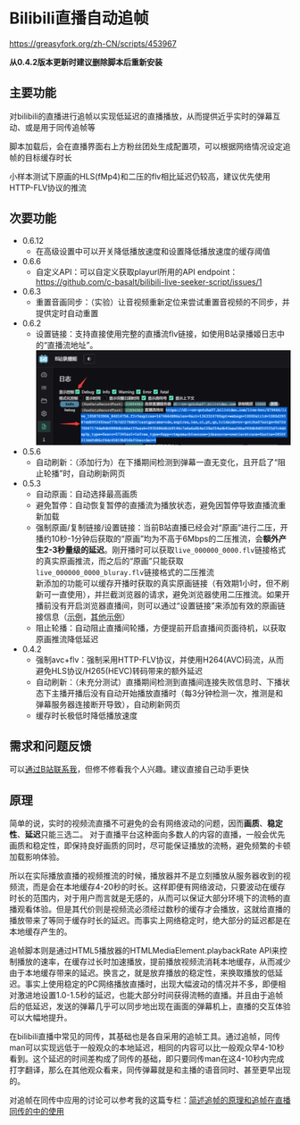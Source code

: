 # Bilibili直播自动追帧

https://greasyfork.org/zh-CN/scripts/453967

**从0.4.2版本更新时建议删除脚本后重新安装**

## 主要功能

对bilibili的直播进行追帧以实现低延迟的直播播放，从而提供近乎实时的弹幕互动、或是用于同传追帧等

脚本加载后，会在直播界面右上方粉丝团处生成配置项，可以根据网络情况设定追帧的目标缓存时长

小样本测试下原画的HLS(fMp4)和二压的flv相比延迟仍较高，建议优先使用HTTP-FLV协议的推流

## 次要功能

- 0.6.12
	- 在高级设置中可以开关降低播放速度和设置降低播放速度的缓存阈值
- 0.6.6
    - 自定义API：可以自定义获取playurl所用的API endpoint：https://github.com/c-basalt/bilibili-live-seeker-script/issues/1
- 0.6.3
    - 重置音画同步：（实验）让音视频重新定位来尝试重置音视频的不同步，并提供定时自动重置
- 0.6.2
    - 设置链接：支持直接使用完整的直播流flv链接，如使用B站录播姬日志中的“直播流地址”。
![streamlink example](./pic1.png)
- 0.5.6
	- 自动刷新：（添加行为）在下播期间检测到弹幕一直无变化，且开启了“阻止轮播”时，自动刷新网页
- 0.5.3
	- 自动原画：自动选择最高画质
	- 避免暂停：自动恢复暂停的直播流为播放状态，避免因暂停导致直播流重新加载
	- 强制原画/复制链接/设置链接：当前B站直播已经会对“原画”进行二压，开播约10秒-1分钟后获取的“原画”均为不高于6Mbps的二压推流，会**额外产生2-3秒量级的延迟**。刚开播时可以获取`live_000000_0000.flv`链接格式的真实原画推流，而之后的“原画”只能获取`live_000000_0000_bluray.flv`链接格式的二压推流<br>
	新添加的功能可以缓存开播时获取的真实原画链接（有效期1小时，但不刷新可一直使用），并拦截浏览器的请求，避免浏览器使用二压推流。如果开播前没有开启浏览器直播间，则可以通过“设置链接”来添加有效的原画链接信息（[示例](http://oss.cbasalt.ml/public/playurl.txt)，[其他示例](http://oss.cbasalt.ml/public/playurls.html)）
	- 阻止轮播：自动阻止直播间轮播，方便提前开启直播间页面待机，以获取原画推流降低延迟
- 0.4.2
	- 强制avc+flv：强制采用HTTP-FLV协议，并使用H264(AVC)码流，从而避免HLS协议/H265(HEVC)转码带来的额外延迟
	- 自动刷新：（未充分测试）直播期间检测到直播间连接失败信息时、下播状态下主播开播后没有自动开始播放直播时（每3分钟检测一次，推测是和弹幕服务器连接断开导致），自动刷新网页
	- 缓存时长极低时降低播放速度

## 需求和问题反馈

可以[通过B站联系我](https://space.bilibili.com/521676)，但修不修看我个人兴趣。建议直接自己动手更快

## 原理

简单的说，实时的视频流直播不可避免的会有网络波动的问题，因而**画质**、**稳定性**、**延迟**只能三选二。
对于直播平台这种面向多数人的内容的直播，一般会优先画质和稳定性，即保持良好画质的同时，尽可能保证播放的流畅，避免频繁的卡顿加载影响体验。

所以在实际播放直播的视频推流的时候，播放器并不是立刻播放从服务器收到的视频流，而是会在本地缓存4-20秒的时长。这样即便有网络波动，只要波动在缓存时长的范围内，对于用户而言就是无感的，从而可以保证大部分环境下的流畅的直播观看体验。但是其代价则是视频流必须经过数秒的缓存才会播放，这就给直播的播放带来了等同于缓存时长的延迟。而事实上网络稳定时，绝大部分的延迟都是在本地缓存产生的。

追帧脚本则是通过HTML5播放器的HTMLMediaElement.playbackRate API来控制播放的速率，在缓存过长时加速播放，提前播放视频流消耗本地缓存，从而减少由于本地缓存带来的延迟。换言之，就是放弃播放的稳定性，来换取播放的低延迟。事实上使用稳定的PC网络播放直播时，出现大幅波动的情况并不多，即便相对激进地设置1.0-1.5秒的延迟，也能大部分时间获得流畅的直播。并且由于追帧后的低延迟，发送的弹幕几乎可以同步地出现在画面的弹幕机上，直播的交互体验可以大幅地提升。

在bilibili直播中常见的同传，其基础也是各自采用的追帧工具。通过追帧，同传man可以实现远低于一般观众的本地延迟，相同的内容可以比一般观众早4-10秒看到。这个延迟的时间差构成了同传的基础，即只要同传man在这4-10秒内完成打字翻译，那么在其他观众看来，同传弹幕就是和主播的语音同时、甚至更早出现的。

对追帧在同传中应用的讨论可以参考我的这篇专栏：[简述追帧的原理和追帧在直播同传的中的使用](https://www.bilibili.com/read/cv21206210)
